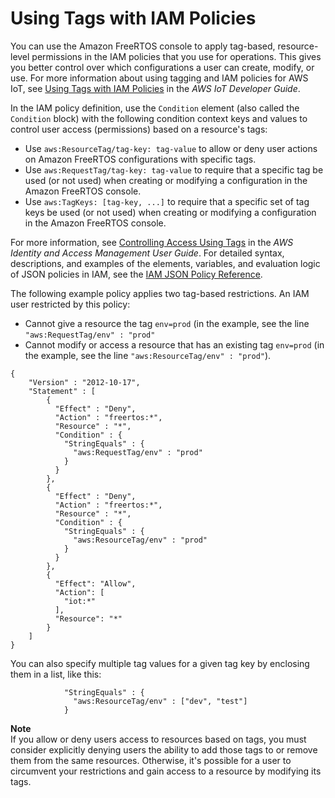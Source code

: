 # Using Tags with IAM Policies<a name="console-tagging-iam"></a>

You can use the Amazon FreeRTOS console to apply tag\-based, resource\-level permissions in the IAM policies that you use for operations\. This gives you better control over which configurations a user can create, modify, or use\. For more information about using tagging and IAM policies for AWS IoT, see [Using Tags with IAM Policies](https://docs.aws.amazon.com/iot/latest/developerguide/tagging-iot-iam.html) in the *AWS IoT Developer Guide*\.

In the IAM policy definition, use the `Condition` element \(also called the `Condition` block\) with the following condition context keys and values to control user access \(permissions\) based on a resource's tags: 
+ Use `aws:ResourceTag/tag-key: tag-value` to allow or deny user actions on Amazon FreeRTOS configurations with specific tags\.
+ Use `aws:RequestTag/tag-key: tag-value` to require that a specific tag be used \(or not used\) when creating or modifying a configuration in the Amazon FreeRTOS console\.
+ Use `aws:TagKeys: [tag-key, ...]` to require that a specific set of tag keys be used \(or not used\) when creating or modifying a configuration in the Amazon FreeRTOS console\.

For more information, see [Controlling Access Using Tags](https://docs.aws.amazon.com/IAM/latest/UserGuide/access_tags.html) in the *AWS Identity and Access Management User Guide*\. For detailed syntax, descriptions, and examples of the elements, variables, and evaluation logic of JSON policies in IAM, see the [IAM JSON Policy Reference](https://docs.aws.amazon.com/IAM/latest/UserGuide/reference_policies.html)\.

The following example policy applies two tag\-based restrictions\. An IAM user restricted by this policy:
+ Cannot give a resource the tag `env=prod` \(in the example, see the line `"aws:RequestTag/env" : "prod"`
+ Cannot modify or access a resource that has an existing tag `env=prod` \(in the example, see the line `"aws:ResourceTag/env" : "prod"`\)\.

```
{
    "Version" : "2012-10-17",
    "Statement" : [
        {
          "Effect" : "Deny",
          "Action" : "freertos:*",
          "Resource" : "*",
          "Condition" : {
            "StringEquals" : {
              "aws:RequestTag/env" : "prod"
            }
          }
        },
        {
          "Effect" : "Deny",
          "Action" : "freertos:*",
          "Resource" : "*",
          "Condition" : {
            "StringEquals" : {
              "aws:ResourceTag/env" : "prod"
            }
          }
        },
        {
          "Effect": "Allow",
          "Action": [
            "iot:*"
          ],
          "Resource": "*"
        }
    ]
}
```

You can also specify multiple tag values for a given tag key by enclosing them in a list, like this: 

```
            "StringEquals" : {
              "aws:ResourceTag/env" : ["dev", "test"]
            }
```

**Note**  
If you allow or deny users access to resources based on tags, you must consider explicitly denying users the ability to add those tags to or remove them from the same resources\. Otherwise, it's possible for a user to circumvent your restrictions and gain access to a resource by modifying its tags\.